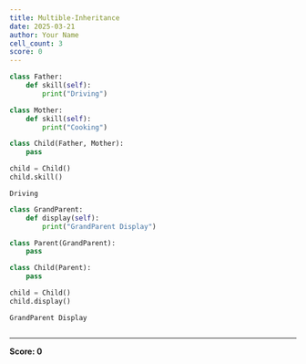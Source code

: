 ```yaml
---
title: Multible-Inheritance
date: 2025-03-21
author: Your Name
cell_count: 3
score: 0
---
```


```python
class Father:
    def skill(self):
        print("Driving")

class Mother:
    def skill(self):
        print("Cooking")

class Child(Father, Mother):
    pass

child = Child()
child.skill()
```

    Driving



```python
class GrandParent:
    def display(self):
        print("GrandParent Display")

class Parent(GrandParent):
    pass

class Child(Parent):
    pass

child = Child()
child.display()
```

    GrandParent Display



```python

```


---
**Score: 0**